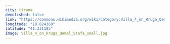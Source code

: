 ```yaml
---
city: tirana
demolished: false
link: "https://commons.wikimedia.org/wiki/Category:Villa_4_on_Rruga_Qemal_Stafa"
longitude: "19.824368"
latitude: "41.331185"
image: Villa_4_on_Rruga_Qemal_Stafa_small.jpg
---
```

